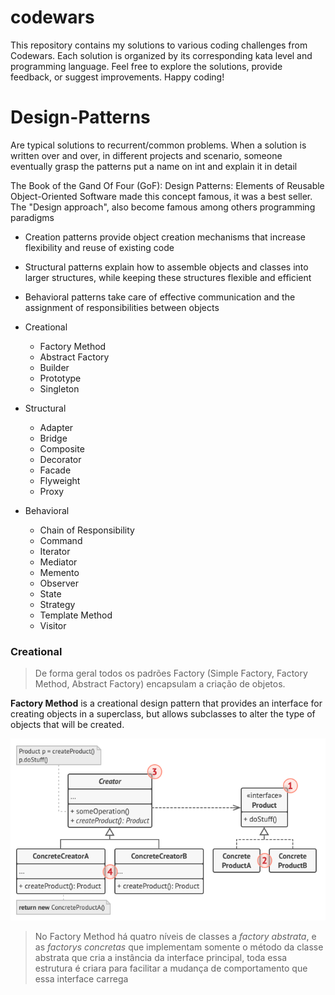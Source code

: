 # codewars

This repository contains my solutions to various coding challenges from Codewars. Each solution is organized by its corresponding kata level and programming language. Feel free to explore the solutions, provide feedback, or suggest improvements. Happy coding!

# Design-Patterns

Are typical solutions to recurrent/common problems. When a solution is written over and over, in different projects and scenario, someone eventually grasp the patterns put a name on int and explain it in detail

The Book of the Gand Of Four (GoF): Design Patterns: Elements of Reusable Object-Oriented Software made this concept famous, it was a best seller. The "Design approach", also become famous among others programming paradigms

- Creation patterns provide object creation mechanisms that increase flexibility and reuse of existing code

- Structural patterns explain how to assemble objects and classes into larger structures, while keeping these structures flexible and efficient

- Behavioral patterns take care of effective communication and the assignment of responsibilities between objects

- Creational
  - Factory Method
  - Abstract Factory
  - Builder
  - Prototype
  - Singleton

- Structural
  - Adapter
  - Bridge
  - Composite
  - Decorator
  - Facade
  - Flyweight
  - Proxy

- Behavioral
  - Chain of Responsibility
  - Command
  - Iterator
  - Mediator
  - Memento
  - Observer
  - State
  - Strategy
  - Template Method
  - Visitor

### Creational
 > De forma geral todos os padrões Factory (Simple Factory, Factory Method, Abstract Factory) encapsulam a criação de objetos.

 **Factory Method** is a creational design pattern that provides an interface for creating objects in a superclass, but allows subclasses to alter the type of objects that will be created.

![factory-method](./imgs/factory-method.png)

 > No Factory Method há quatro níveis de classes a *factory abstrata*, e as *factorys concretas* que implementam somente o método da classe abstrata que cria a instância da interface principal, toda essa estrutura é criara para facilitar a mudança de comportamento que essa interface carrega
